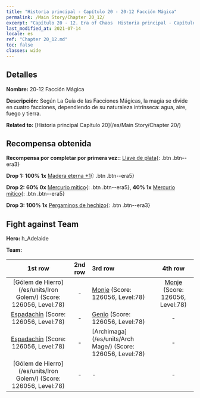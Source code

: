 ```yaml
---
title: "Historia principal - Capítulo 20 - 20-12 Facción Mágica"
permalink: /Main Story/Chapter 20_12/
excerpt: "Capítulo 20 - 12. Era of Chaos  Historia principal - Capítulo 20_12. 20-12 Facción Mágica"
last_modified_at: 2021-07-14
locale: es
ref: "Chapter 20_12.md"
toc: false
classes: wide
---
```


## Detalles

 **Nombre:** 20-12 Facción Mágica

 **Descripción:** Según La Guía de las Facciones Mágicas, la magia se divide en cuatro facciones, dependiendo de su naturaleza intrínseca: agua, aire, fuego y tierra.

 **Related to:** [Historia principal Capítulo 20](/es/Main Story/Chapter 20/)

## Recompensa obtenida

 **Recompensa por completar por primera vez::** [Llave de plata](/ItemsES/con_693/){: .btn .btn--era3}

 **Drop 1:** **100% 1x** [Madera eterna +1](/ItemsES/mat_69/){: .btn .btn--era5}

 **Drop 2:** **60% 0x** [Mercurio mítico](/ItemsES/mat_63/){: .btn .btn--era5}, **40% 1x** [Mercurio mítico](/ItemsES/mat_63/){: .btn .btn--era5}

 **Drop 3:** **100% 1x** [Pergaminos de hechizo](/ItemsES/con_694/){: .btn .btn--era3}


## Fight against Team
 **Hero:** h_Adelaide

 **Team:**


  | 1st row | 2nd row | 3rd row | 4th row |
  |:----:|:----:|:----|:----:|
  | [Gólem de Hierro](/es/units/Iron Golem/) (Score: 126056, Level:78)  | - | [Monje](/es/units/Monk/) (Score: 126056, Level:78)  | [Monje](/es/units/Monk/) (Score: 126056, Level:78)  |
  | [Espadachín](/es/units/Swordsman/) (Score: 126056, Level:78)  | - | [Genio](/es/units/Genie/) (Score: 126056, Level:78)  | - |
  | [Espadachín](/es/units/Swordsman/) (Score: 126056, Level:78)  | - | [Archimaga](/es/units/Arch Mage/) (Score: 126056, Level:78)  | - |
  | [Gólem de Hierro](/es/units/Iron Golem/) (Score: 126056, Level:78)  | - | - | - |


